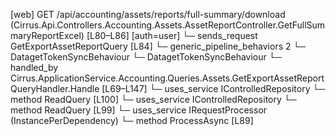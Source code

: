 [web] GET /api/accounting/assets/reports/full-summary/download  (Cirrus.Api.Controllers.Accounting.Assets.AssetReportController.GetFullSummaryReportExcel)  [L80–L86] [auth=user]
  └─ sends_request GetExportAssetReportQuery [L84]
    └─ generic_pipeline_behaviors 2
      └─ DatagetTokenSyncBehaviour
      └─ DatagetTokenSyncBehaviour
    └─ handled_by Cirrus.ApplicationService.Accounting.Queries.Assets.GetExportAssetReportQueryHandler.Handle [L69–L147]
      └─ uses_service IControlledRepository<DepreciationYear>
        └─ method ReadQuery [L100]
      └─ uses_service IControlledRepository<ReportPageType>
        └─ method ReadQuery [L99]
      └─ uses_service IRequestProcessor (InstancePerDependency)
        └─ method ProcessAsync [L89]

